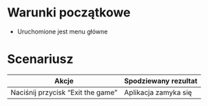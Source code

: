 # Warunki początkowe

* Uruchomione jest menu główne

# Scenariusz

|Akcje|Spodziewany rezultat|
|-----|--------------------|
|Naciśnij przycisk “Exit the game”|Aplikacja zamyka się|
